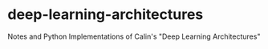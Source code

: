 # deep-learning-architectures
Notes and Python Implementations of Calin's "Deep Learning Architectures"
